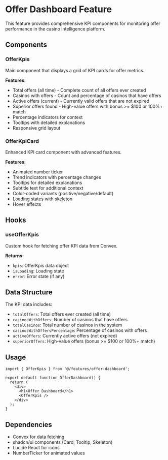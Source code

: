 # Offer Dashboard Feature

This feature provides comprehensive KPI components for monitoring offer performance in the casino intelligence platform.

## Components

### OfferKpis

Main component that displays a grid of KPI cards for offer metrics.

**Features:**

- Total offers (all time) - Complete count of all offers ever created
- Casinos with offers - Count and percentage of casinos that have offers
- Active offers (current) - Currently valid offers that are not expired
- Superior offers found - High-value offers with bonus >= $100 or 100%+ match
- Percentage indicators for context
- Tooltips with detailed explanations
- Responsive grid layout

### OfferKpiCard

Enhanced KPI card component with advanced features.

**Features:**

- Animated number ticker
- Trend indicators with percentage changes
- Tooltips for detailed explanations
- Subtitle text for additional context
- Color-coded variants (positive/negative/default)
- Loading states with skeleton
- Hover effects

## Hooks

### useOfferKpis

Custom hook for fetching offer KPI data from Convex.

**Returns:**

- `kpis`: OfferKpis data object
- `isLoading`: Loading state
- `error`: Error state (if any)

## Data Structure

The KPI data includes:

- `totalOffers`: Total offers ever created (all time)
- `casinosWithOffers`: Number of casinos that have offers
- `totalCasinos`: Total number of casinos in the system
- `casinosWithOffersPercentage`: Percentage of casinos with offers
- `activeOffers`: Currently active offers (not expired)
- `superiorOffers`: High-value offers (bonus >= $100 or 100%+ match)

## Usage

```tsx
import { OfferKpis } from '@/features/offer-dashboard';

export default function OfferDashboard() {
  return (
    <div>
      <h1>Offer Dashboard</h1>
      <OfferKpis />
    </div>
  );
}
```

## Dependencies

- Convex for data fetching
- shadcn/ui components (Card, Tooltip, Skeleton)
- Lucide React for icons
- NumberTicker for animated values
